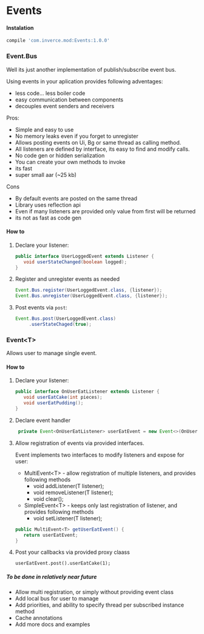 # Events

#### Instalation
```gradle
compile 'com.inverce.mod:Events:1.0.0'
```



### Event.Bus

Well its just another implementation of publish/subscribe event bus. 

Using events in your aplication provides following adventages:
 * less code... less boiler code
 * easy communication between components
 * decouples event senders and receivers

Pros:
 * Simple and easy to use
 * No memory leaks even if you forget to unregister
 * Allows posting events on Ui, Bg or same thread as calling method.
 * All listeners are defined by interface, its easy to find and modify calls.
 * No code gen or hidden serialization
 * You can create your own methods to invoke
 * its fast
 * super small aar (~25 kb)
 
Cons
 * By default events are posted on the same thread
 * Library uses reflection api
 * Even if many listeners are provided only value from first will be returned
 * its not as fast as code gen
 
#### How to
1. Declare your listener:

    ```java
    public interface UserLoggedEvent extends Listener {
       void userStateChanged(boolean logged);
    }
   ```
   
2. Register and unregister events as needed
    ```java
    Event.Bus.register(UserLoggedEvent.class, {listener});
    Event.Bus.unregister(UserLoggedEvent.class, {listener});
    ```
  
3. Post events via `post`:

    ```java
    Event.Bus.post(UserLoggedEvent.class)
         .userStateChaged(true);
    ```

### Event\<T\>

Allows user to manage single event.

#### How to

1. Declare your listener:

    ```java
    public interface OnUserEatListener extends Listener {
       void userEatCake(int pieces);
       void userEatPudding();
    }
   ```

2. Declare event handler

   ```java
    private Event<OnUserEatListener> userEatEvent = new Event<>(OnUserEatListener.class);
   ```

3. Allow registration of events via provided interfaces.
  
   Event implements two interfaces to modify listeners and expose for user:

   * MultiEvent\<T\> - allow registration of multiple listeners, and provides following methods
      * void addListener(T listener);
      * void removeListener(T listener);
      * void clear();
   * SimpleEvent\<T\> - keeps only last registration of listener, and provides following methods
      * void setListener(T listener);
   

   ```java
   public MultiEvent<T> getUserEatEvent() {
      return userEatEvent;
   }
   ```

3. Post your callbacks via provided proxy claass

    ```
    userEatEvent.post().userEatCake(1);
    ```
    
    
##### To be done in relatively near future

* Allow multi registration, or simply without providing event class
* Add local bus for user to manage
* Add priorities, and ability to specify thread per subscribed instance method
* Cache annotations
* Add more docs and examples
